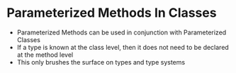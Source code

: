 # Parameterized Methods In Classes

- Parameterized Methods can be used in conjunction with Parameterized Classes
- If a type is known at the class level, then it does not need to be declared at the method level
- This only brushes the surface on types and type systems
